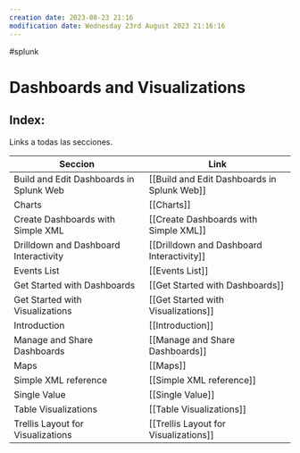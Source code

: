 ```yaml
---
creation date: 2023-08-23 21:16
modification date: Wednesday 23rd August 2023 21:16:16
---
```


#splunk 
# Dashboards and Visualizations

## Index:

Links a todas las secciones.

| Seccion                                 | Link                                        |
| --------------------------------------- | ------------------------------------------- |
| Build and Edit Dashboards in Splunk Web | [[Build and Edit Dashboards in Splunk Web]] |
| Charts                                  | [[Charts]]                                  |
| Create Dashboards with Simple XML       | [[Create Dashboards with Simple XML]]       |
| Drilldown and Dashboard Interactivity   | [[Drilldown and Dashboard Interactivity]]   |
| Events List                             | [[Events List]]                             |
| Get Started with Dashboards             | [[Get Started with Dashboards]]             |
| Get Started with Visualizations         | [[Get Started with Visualizations]]         |
| Introduction                            | [[Introduction]]                            |
| Manage and Share Dashboards             | [[Manage and Share Dashboards]]             |
| Maps                                    | [[Maps]]                                    |
| Simple XML reference                    | [[Simple XML reference]]                    |
| Single Value                            | [[Single Value]]                            |
| Table Visualizations                    | [[Table Visualizations]]                    |
| Trellis Layout for Visualizations       | [[Trellis Layout for Visualizations]]       | 


